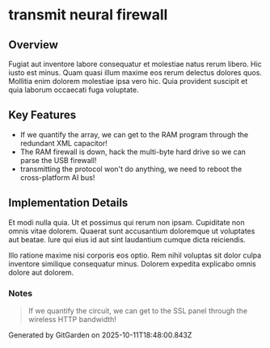 # transmit neural firewall

## Overview
Fugiat aut inventore labore consequatur et molestiae natus rerum libero. Hic iusto est minus. Quam quasi illum maxime eos rerum delectus dolores quos. Mollitia enim dolorem molestiae ipsa vero hic. Quia provident suscipit et quia laborum occaecati fuga voluptate.

## Key Features
- If we quantify the array, we can get to the RAM program through the redundant XML capacitor!
- The RAM firewall is down, hack the multi-byte hard drive so we can parse the USB firewall!
- transmitting the protocol won't do anything, we need to reboot the cross-platform AI bus!

## Implementation Details
Et modi nulla quia. Ut et possimus qui rerum non ipsam. Cupiditate non omnis vitae dolorem. Quaerat sunt accusantium doloremque ut voluptates aut beatae. Iure qui eius id aut sint laudantium cumque dicta reiciendis.
 Illo ratione maxime nisi corporis eos optio. Rem nihil voluptas sit dolor culpa inventore similique consequatur minus. Dolorem expedita explicabo omnis dolore aut dolorem.

### Notes
> If we quantify the circuit, we can get to the SSL panel through the wireless HTTP bandwidth!

Generated by GitGarden on 2025-10-11T18:48:00.843Z